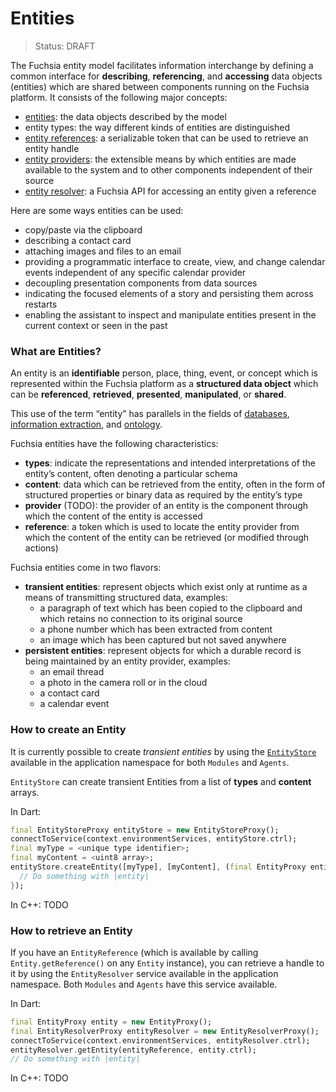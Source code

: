 Entities
====
> Status: DRAFT

The Fuchsia entity model facilitates information interchange by defining a
common interface for **describing**, **referencing**, and **accessing** data
objects (entities) which are shared between components running on the Fuchsia
platform.  It consists of the following major concepts:

* [entities](../../public/lib/entity/fidl/entity.fidl): the data objects
  described by the model
* entity types: the way different kinds of entities are distinguished
* [entity references](../../public/lib/entity/fidl/entity_reference_factory.fidl):
  a serializable token that can be used to retrieve an entity handle
* [entity providers](../../public/lib/entity/fidl/entity_provider.fidl):
  the extensible means by which entities are made available to the system and to
  other components independent of their source
* [entity resolver](../../public/lib/entity/fidl/entity_resolver.fidl):
  a Fuchsia API for accessing an entity given a reference

Here are some ways entities can be used:

* copy/paste via the clipboard
* describing a contact card
* attaching images and files to an email
* providing a programmatic interface to create, view, and change calendar
  events independent of any specific calendar provider
* decoupling presentation components from data sources
* indicating the focused elements of a story and persisting them across
  restarts
* enabling the assistant to inspect and manipulate entities present in the
  current context or seen in the past

### What are Entities?

An entity is an **identifiable** person, place, thing, event, or concept which
is represented within the Fuchsia platform as a **structured data object**
which can be **referenced**, **retrieved**, **presented**, **manipulated**, or
**shared**.

This use of the term “entity” has parallels in the fields of
[databases](https://en.wikipedia.org/wiki/Entity%E2%80%93relationship_model),
[information extraction](https://en.wikipedia.org/wiki/Named_entity), and
[ontology](https://en.wikipedia.org/wiki/Ontology_(information_science)).

Fuchsia entities have the following characteristics:

* **types**: indicate the representations and intended interpretations of the
  entity’s content, often denoting a particular schema
* **content**: data which can be retrieved from the entity, often in the form
  of structured properties or binary data as required by the entity’s type
* **provider** (TODO): the provider of an entity is the component through which
  the content of the entity is accessed
* **reference**: a token which is used to locate the entity provider from which
  the content of the entity can be retrieved (or modified through actions)

Fuchsia entities come in two flavors:

* **transient entities**: represent objects which exist only at runtime as a
  means of transmitting structured data, examples:
  - a paragraph of text which has been copied to the clipboard and which
    retains no connection to its original source
  - a phone number which has been extracted from content
  - an image which has been captured but not saved anywhere
* **persistent entities**: represent objects for which a durable record is
  being maintained by an entity provider, examples:
  - an email thread
  - a photo in the camera roll or in the cloud
  - a contact card
  - a calendar event

### How to create an Entity

It is currently possible to create *transient entities* by using the
[`EntityStore`](../services/entity/entity_store.fidl) available in the
application namespace for both `Modules` and `Agents`.

`EntityStore` can create transient Entities from a list of **types** and
**content** arrays.

In Dart:

```dart
final EntityStoreProxy entityStore = new EntityStoreProxy();
connectToService(context.environmentServices, entityStore.ctrl);
final myType = <unique type identifier>;
final myContent = <uint8 array>;
entityStore.createEntity([myType], [myContent], (final EntityProxy entity) {
  // Do something with |entity|
});
```

In C++:
TODO

### How to retrieve an Entity

If you have an `EntityReference` (which is available by calling
`Entity.getReference()` on any `Entity` instance), you can retrieve a handle to
it by using the `EntityResolver` service available in the application
namespace. Both `Modules` and `Agents` have this service available.

In Dart:

```dart
final EntityProxy entity = new EntityProxy();
final EntityResolverProxy entityResolver = new EntityResolverProxy();
connectToService(context.environmentServices, entityResolver.ctrl);
entityResolver.getEntity(entityReference, entity.ctrl);
// Do something with |entity|
```

In C++:
TODO
